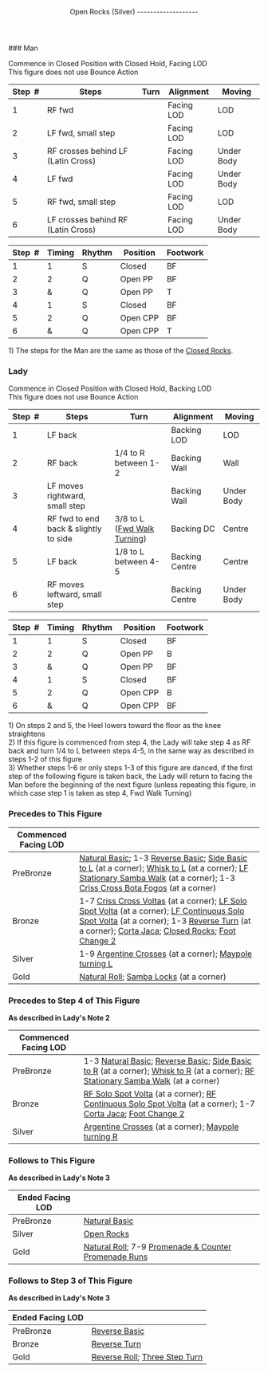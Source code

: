 <header>Open Rocks (Silver)
-------------------

 </header>### Man

Commence in Closed Position with Closed Hold, Facing LOD  
 This figure does not use Bounce Action

 | **Step<span style="color:white">\_</span>\#** | **Steps** | **Turn** | **Alignment** | **Moving** |
|---|---|---|---|---|
| 1 | RF fwd |  | Facing LOD | LOD |
| 2 | LF fwd, small step |  | Facing LOD | LOD |
| 3 | RF crosses behind LF (Latin Cross) |  | Facing LOD | Under Body |
| 4 | LF fwd |  | Facing LOD | Under Body |
| 5 | RF fwd, small step |  | Facing LOD | LOD |
| 6 | LF crosses behind RF (Latin Cross) |  | Facing LOD | Under Body |

 | **Step<span style="color:white">\_</span>\#** | **Timing** | **Rhythm** | **Position** | **Footwork** |
|---|---|---|---|---|
| 1 | 1 | S | Closed | BF |
| 2 | 2 | Q | Open PP | BF |
| 3 | &amp; | Q | Open PP | T |
| 4 | 1 | S | Closed | BF |
| 5 | 2 | Q | Open CPP | BF |
| 6 | &amp; | Q | Open CPP | T |

1\) The steps for the Man are the same as those of the [Closed Rocks](closed_rocks.md).

### Lady

Commence in Closed Position with Closed Hold, Backing LOD  
 This figure does not use Bounce Action

 | **Step<span style="color:white">\_</span>\#** | **Steps** | **Turn** | **Alignment** | **Moving** |
|---|---|---|---|---|
| 1 | LF back |  | Backing LOD | LOD |
| 2 | RF back | 1/4 to R between 1-2 | Backing Wall | Wall |
| 3 | LF moves rightward, small step |  | Backing Wall | Under Body |
| 4 | RF fwd to end back &amp; slightly to side | 3/8 to L ([Fwd Walk Turning](../technique/cr_fwd_walk_turning.md)) | Backing DC | Centre |
| 5 | LF back | 1/8 to L between 4-5 | Backing Centre | Centre |
| 6 | RF moves leftward, small step |  | Backing Centre | Under Body |

 | **Step<span style="color:white">\_</span>\#** | **Timing** | **Rhythm** | **Position** | **Footwork** |
|---|---|---|---|---|
| 1 | 1 | S | Closed | BF |
| 2 | 2 | Q | Open PP | B |
| 3 | &amp; | Q | Open PP | BF |
| 4 | 1 | S | Closed | BF |
| 5 | 2 | Q | Open CPP | B |
| 6 | &amp; | Q | Open CPP | BF |

1\) On steps 2 and 5, the Heel lowers toward the floor as the knee straightens  
 2) If this figure is commenced from step 4, the Lady will take step 4 as RF back and turn 1/4 to L between steps 4-5, in the same way as described in steps 1-2 of this figure  
 3) Whether steps 1-6 or only steps 1-3 of this figure are danced, if the first step of the following figure is taken back, the Lady will return to facing the Man before the beginning of the next figure (unless repeating this figure, in which case step 1 is taken as step 4, Fwd Walk Turning)

### Precedes to This Figure

 | **Commenced Facing LOD** |  |
|---|---|
| PreBronze | [Natural Basic](natural_basic.md); 1-3 [Reverse Basic](reverse_basic.md); [Side Basic to L](side_basic.md) (at a corner); [Whisk to L](whisk.md) (at a corner); [LF Stationary Samba Walk](stationary_samba_walks.md) (at a corner); 1-3 [Criss Cross Bota Fogos](criss_cross_bf.md) (at a corner) |
| Bronze | 1-7 [Criss Cross Voltas](criss_cross_volta.md) (at a corner); [LF Solo Spot Volta](solo_spot_volta.md) (at a corner); [LF Continuous Solo Spot Volta](continuous_solo_spot_volta.md) (at a corner); 1-3 [Reverse Turn](reverse_turn.md) (at a corner); [Corta Jaca](corta_jaca.md); [Closed Rocks](closed_rocks.md); [Foot Change 2](foot_change_2_shadow_to_closed.md) |
| Silver | 1-9 [Argentine Crosses](argentine_crosses.md) (at a corner); [Maypole turning L](maypole.md) |
| Gold | [Natural Roll](natural_roll.md); [Samba Locks](locks.md) (at a corner) |

### Precedes to Step 4 of This Figure

**As described in Lady's Note 2**

 | **Commenced Facing LOD** |  |
|---|---|
| PreBronze | 1-3 [Natural Basic](natural_basic.md); [Reverse Basic](reverse_basic.md); [Side Basic to R](side_basic.md) (at a corner); [Whisk to R](whisk.md) (at a corner); [RF Stationary Samba Walk](stationary_samba_walks.md) (at a corner) |
| Bronze | [RF Solo Spot Volta](solo_spot_volta.md) (at a corner); [RF Continuous Solo Spot Volta](continuous_solo_spot_volta.md) (at a corner); 1-7 [Corta Jaca](corta_jaca.md); [Foot Change 2](foot_change_2_shadow_to_closed.md) |
| Silver | [Argentine Crosses](argentine_crosses.md) (at a corner); [Maypole turning R](maypole.md) |

### Follows to This Figure

**As described in Lady's Note 3**

 | **Ended Facing LOD** |  |
|---|---|
| PreBronze | [Natural Basic](natural_basic.md) |
| Silver | [Open Rocks](open_rocks.md) |
| Gold | [Natural Roll](natural_roll.md); 7-9 [Promenade &amp; Counter Promenade Runs](p_cp_runs.md) |

### Follows to Step 3 of This Figure

**As described in Lady's Note 3**

 | **Ended Facing LOD** |  |
|---|---|
| PreBronze | [Reverse Basic](reverse_basic.md) |
| Bronze | [Reverse Turn](reverse_turn.md) |
| Gold | [Reverse Roll](reverse_roll.md); [Three Step Turn](three_step_turn.md) |
